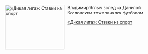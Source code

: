 <!--2025-08-06 10:15:14-->
<div class="yb">
  <div class="rss kino_kino"><a href="https://www.kino-teatr.ru/kino/art/tv/5487/" title="«Дикая лига»: Ставки на спорт"><img src="https://www.kino-teatr.ru/art/7/8/5487/poster.jpg" width="196" height="147" align="left" hspace="5" style="margin: 0px 10px 0px 5px" alt="«Дикая лига»: Ставки на спорт"/></a>Владимир Яглыч вслед за Данилой Козловским тоже занялся футболом <p class="titl"><a href="https://www.kino-teatr.ru/kino/art/tv/5487/">«Дикая лига»: Ставки на спорт</a></p></div>
</div>
